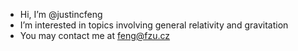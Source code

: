 - Hi, I’m @justincfeng
- I’m interested in topics involving general relativity and gravitation
- You may contact me at feng@fzu.cz

<!---
**justincfeng/justincfeng** is a ✨ _special_ ✨ repository because its `README.md` (this file) appears on your GitHub profile.
--->
